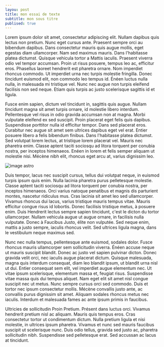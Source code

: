 ```yaml
---
layou: post
title: mon essai de texte
subtitle: mon sous titre
publised: true
---
```

Lorem ipsum dolor sit amet, consectetur adipiscing elit. Nullam dapibus quis lectus non pretium. Nunc eget cursus ante. Praesent sempre orci au bibendum dapibus. Dans consectetur mauris quis augue mollis, eget egestas diam ullamcorper. Nam sed maximus mauris. Dans l'habitasse platea dictumst. Quisque vehicula tortor a Mattis iaculis. Praesent viverra odio vel tempor accumsan. Proin ut risus posuere, tempus leo ac, efficitur eros. Phasellus laoreet hendrerit est pharetra ornare. Nom imperdiet rhoncus commodo. Ut imperdiet urna nec turpis molestie fringilla. Donec tincidunt euismod elit, non commodo leo tempus id. Énéen luctus nulla nulla, in malesuada mi tristique vel. Nunc nec augue non turpis eleifend facilisis non sed neque. Etiam quis turpis ac justo scelerisque sagittis id et ligula.

Fusce enim sapien, dictum vel tincidunt in, sagittis quis augue. Nullam tincidunt magna sit amet turpis ornare, id molestie libero interdum. Pellentesque vel risus in odio gravida accumsan non at magna. Morbi vulputate eleifend ex sed suscipit. Proin placerat eget felis quis dapibus. Suspendisse porttitor nulla id efficitur tempor. Dans sed placerat eros. Curabitur nec augue sit amet sem ultrices dapibus eget vel erat. Entier posuere libero a felis bibendum finibus. Dans l'habitasse platea dictumst. Sed volutpat lorem lectus, at tristique lorem placerat vel. Mauris nec pharetra enim. Classe aptent taciti sociosqu ad litora torquent per conubia nostra, per inceptos himenaeos. Enéen in lorem et felis semper aliquam ut molestie nisi. Mécène nibh elit, rhoncus eget arcu at, varius dignissim leo.


![image astro](https://t3.ftcdn.net/jpg/01/65/94/66/240_F_165946665_V5C8eBgKBlv8ALK9iYJx29bEQi4OPnXk.jpg)


Duis tempor, lacus nec suscipit cursus, tellus dui volutpat neque, in euismod turpis ipsum quis enim. Nulla lacinia pharetra purus pelletesque molestie. Classe aptent taciti sociosqu ad litora torquent per conubia nostra, per inceptos himenaeos. Orci varius natoque penatibus et magnis dis parturient montes, nascetur ridiculus mus. Cras lacinia sit amet leo sed ullamcorper. Vivamus rhoncus dui lacus, varius tristique mauris tempus vitae. Mauris efficitur congue risus id lobortis. Donec facilisis tristique metus, à posuere enim. Duis Hendrerit lectus sempre sapien tincidunt, c'est le dicton du tortor ullamcorper. Nullam vehicula augue ut augue ornare, in facilisis nulla vulputate. Donec à Faucibus Justo, élite non vulputée. Sed neque enim, mattis a justo sempre, iaculis rhoncus velit. Sed ultrices ligula magna, dans le vestibulum neque maximus sed.

Nunc nec nulla tempus, pellentesque ante euismod, sodales dolor. Fusce rhoncus mauris ullamcorper sem sollicitudin viverra. Énéen accuse neque ut mauris suscipit blandit. Donec ac justo vel sapien pulvinar dicton. Donec gravida velit orci, nec iaculis augue placerat dictum. Quisque malesuada, magna quis interdum consequat, diam leo blandit ipsum, ut blandit urna nisl ut dui. Entier consequat sem elit, vel imperdiet augue elementum nec. Ut vitae ipsum scelerisque, elementum massa et, feugiat risus. Suspendisse vitae massa quis dui tempus aliquet. Nam eget elit sit amet nisl congue suscipit nec ut metus. Nunc sempre cursus orci sed commodo. Duis et tortor nec ipsum consectetur mollis. Mécène convallis justo ante, ac convallis purus dignissim sit amet. Aliquam sodales rhoncus metus nec iaculis. Interdum et malesuada fames ac ante ipsum primis in faucibus.

Ultricies de sollicitudin Proin Pretium. Présent dans luctus orci. Vivamus hendrerit pretium nisl ac aliquam. Mauris quis tempus eros. Cras consectetur tortor ut condimentum dictum. Nulla pretium ligula et nisi molestie, in ultrices ipsum pharetra. Vivamus et nunc sed mauris faucibus suscipit ut scelerisque nunc. Duis odio tellus, gravida sed justo ac, pharetra sollicitudin nibh. Suspendisse sed pelletesque erat. Sed accussan ac lacus at tincidunt.

